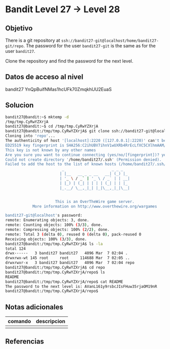 # Bandit Level 27 → Level 28

## Objetivo
There is a git repository at `ssh://bandit27-git@localhost/home/bandit27-git/repo`. The password for the user `bandit27-git` is the same as for the user `bandit27`.

Clone the repository and find the password for the next level.

## Datos de acceso al nivel
bandit27
YnQpBuifNMas1hcUFk70ZmqkhUU2EuaS

## Solucion

```bash
bandit27@bandit:~$ mktemp -d
/tmp/tmp.CyRwYZXrjA
bandit27@bandit:~$ cd /tmp/tmp.CyRwYZXrjA
bandit27@bandit:/tmp/tmp.CyRwYZXrjA$ git clone ssh://bandit27-git@localhost:2220/home/bandit27-git/repo
Cloning into 'repo'...
The authenticity of host '[localhost]:2220 ([127.0.0.1]:2220)' can't be established.
ED25519 key fingerprint is SHA256:C2ihUBV7ihnV1wUXRb4RrEcLfXC5CXlhmAAM/urerLY.
This key is not known by any other names
Are you sure you want to continue connecting (yes/no/[fingerprint])? yes
Could not create directory '/home/bandit27/.ssh' (Permission denied).
Failed to add the host to the list of known hosts (/home/bandit27/.ssh/known_hosts).
                         _                     _ _ _
                        | |__   __ _ _ __   __| (_) |_
                        | '_ \ / _` | '_ \ / _` | | __|
                        | |_) | (_| | | | | (_| | | |_
                        |_.__/ \__,_|_| |_|\__,_|_|\__|


                      This is an OverTheWire game server.
            More information on http://www.overthewire.org/wargames

bandit27-git@localhost's password:
remote: Enumerating objects: 3, done.
remote: Counting objects: 100% (3/3), done.
remote: Compressing objects: 100% (2/2), done.
remote: Total 3 (delta 0), reused 0 (delta 0), pack-reused 0
Receiving objects: 100% (3/3), done.
bandit27@bandit:/tmp/tmp.CyRwYZXrjA$ ls -la
total 124
drwx------   3 bandit27 bandit27   4096 Mar  7 02:04 .
drwxrwx-wt 145 root     root     114688 Mar  7 02:05 ..
drwxrwxr-x   3 bandit27 bandit27   4096 Mar  7 02:04 repo
bandit27@bandit:/tmp/tmp.CyRwYZXrjA$ cd repo
bandit27@bandit:/tmp/tmp.CyRwYZXrjA/repo$ ls
README
bandit27@bandit:/tmp/tmp.CyRwYZXrjA/repo$ cat README
The password to the next level is: AVanL161y9rsbcJIsFHuw35rjaOM19nR
bandit27@bandit:/tmp/tmp.CyRwYZXrjA/repo$
```

## Notas adicionales
 | comando | descripcion |
|---------|-------------|
| |  |

## Referencias